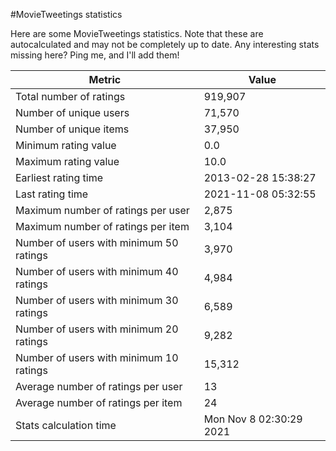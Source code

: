 #MovieTweetings statistics

Here are some MovieTweetings statistics. Note that these are autocalculated and may not be completely up to date. Any interesting stats missing here? Ping me, and I'll add them!

Metric | Value
--- | ---
Total number of ratings                 | 919,907
Number of unique users                  | 71,570
Number of unique items                  | 37,950
Minimum rating value                    | 0.0
Maximum rating value                    | 10.0
Earliest rating time                    | 2013-02-28 15:38:27
Last rating time                        | 2021-11-08 05:32:55
Maximum number of ratings per user      | 2,875
Maximum number of ratings per item      | 3,104
Number of users with minimum 50 ratings | 3,970
Number of users with minimum 40 ratings | 4,984
Number of users with minimum 30 ratings | 6,589
Number of users with minimum 20 ratings | 9,282
Number of users with minimum 10 ratings | 15,312
Average number of ratings per user      | 13
Average number of ratings per item      | 24
Stats calculation time                  | Mon Nov  8 02:30:29 2021

